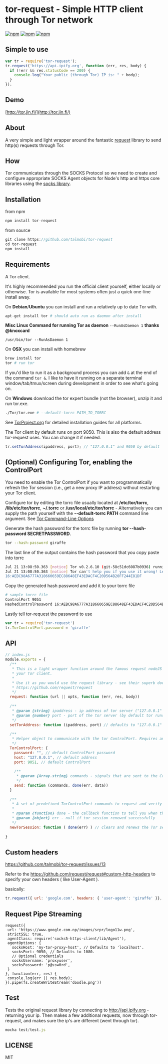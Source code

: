 # tor-request - Simple HTTP client through Tor network

[![npm](https://img.shields.io/npm/v/tor-request.svg?maxAge=3600)](https://www.npmjs.com/package/tor-request)
[![npm](https://img.shields.io/npm/dm/tor-request.svg?maxAge=3600)](https://www.npmjs.com/package/tor-request)
[![npm](https://img.shields.io/npm/l/tor-request.svg?maxAge=3600)](https://www.npmjs.com/package/tor-request)

## Simple to use
```js
var tr = require('tor-request');
tr.request('https://api.ipify.org', function (err, res, body) {
  if (!err && res.statusCode == 200) {
    console.log("Your public (through Tor) IP is: " + body);
  }
});
```
## Demo
[http://tor.jin.fi/](http://tor.jin.fi/)

## About
A very simple and light wrapper around the fantastic [request](https://github.com/request/request) library to send http(s) requests through Tor.

## How
Tor communicates through the SOCKS Protocol so we need to create and configure appropriate SOCKS Agent objects for Node's http and https core libraries using the [socks library](https://github.com/JoshGlazebrook/socks).

## Installation

from npm
```js
npm install tor-request
```
from source
```js
git clone https://github.com/talmobi/tor-request
cd tor-request
npm install
```

## Requirements
A Tor client.

It's highly recommended you run the official client yourself, either locally or otherwise. Tor is available for most systems often just a quick one-line install away.

On **Debian**/**Ubuntu** you can install and run a relatively up to date Tor with.

```bash
apt-get install tor # should auto run as daemon after install
```

**Misc Linux Command for running Tor as daemon**
`--RunAsDaemon 1`
**thanks @knoxcard**
```
/usr/bin/tor --RunAsDaemon 1
```

On **OSX** you can install with homebrew

```bash
brew install tor
tor # run tor
```

If you'd like to run it as a background process you can add `&` at the end of the command `tor &`. I like to have it running on a separate terminal window/tab/tmux/screen during development in order to see what's going on.

On **Windows** download the tor expert bundle (not the browser), unzip it and run tor.exe.

```bash
./Tor/tor.exe # --default-torrc PATH_TO_TORRC
```

See [TorProject.org](https://www.torproject.org/docs/debian.html.en) for detailed installation guides for all platforms.


The Tor client by default runs on port 9050. This is also the default address tor-request uses. You can change it if needed.

```js
tr.setTorAddress(ipaddress, port); // "127.0.0.1" and 9050 by default
```

## (Optional) Configuring Tor, enabling the ControlPort
You need to enable the Tor ControlPort if you want to programmatically refresh the Tor session (i.e., get a new proxy IP address) without restarting your Tor client.

Configure tor by editing the torrc file usually located at **/etc/tor/torrc**, **/lib/etc/tor/torrc**, **~/.torrc** or **/usr/local/etc/tor/torrc** - Alternatively you can supply the path yourself with the **--default-torrc PATH** command line argument. See [Tor Command-Line Options](https://www.torproject.org/docs/tor-manual.html.en)

Generate the hash password for the torrc file by running **tor --hash-password SECRETPASSWORD**.

```bash
tor --hash-password giraffe
```

The last line of the output contains the hash password that you copy paste into torrc
```bash
Jul 21 13:08:50.363 [notice] Tor v0.2.6.10 (git-58c51dc6087b0936) running on Darwin with Libevent 2.0.22-stable, OpenSSL 1.0.2h and Zlib 1.2.5.
Jul 21 13:08:50.363 [notice] Tor can't help you if you use it wrong! Learn how to be safe at https://www.torproject.org/download/download#warning
16:AEBC98A6777A318660659EC88648EF43EDACF4C20D564B20FF244E81DF
```

Copy the generated hash password and add it to your torrc file
```bash
# sample torrc file
ControlPort 9051
HashedControlPassword 16:AEBC98A6777A318660659EC88648EF43EDACF4C20D564B20FF244E81DF
```

Lastly tell tor-request the password to use
```js
var tr = require('tor-request')
tr.TorControlPort.password = 'giraffe'
```

## API

```js
// index.js
module.exports = {
  /**
   * This is a light wrapper function around the famous request nodeJS library, routing it through
   * your Tor client.
   *
   * Use it as you would use the request library - see their superb documentation.
   * https://github.com/request/request
   */
  request: function (url || opts, function (err, res, body))
  
  /**
   * @param {string} ipaddress - ip address of tor server ("127.0.0.1" by default)
   * @param {number} port - port of the tor server (by default tor runs on port 9050)
   */
  setTorAddress: function (ipaddress, port) // defaults to "127.0.0.1" on port 9050
  
  /**
   * Helper object to communicate with the tor ControlPort. Requires an enabled ControlPort on tor.
   */
  TorControlPort: {
    password: "", // default ControlPort password
    host: "127.0.0.1", // default address
    port: 9051, // default ControlPort
    
    /**
     * @param {Array.string} commands - signals that are sent to the ControlPort
     */
    send: function (commands, done(err, data))
  }
  
  /**
   * A set of predefined TorControlPort commands to request and verify tor for a new session (get a new ip to use).
   *
   * @param {function} done - the callback function to tell you when the process is done
   * @param {object} err - null if tor session renewed successfully
   */
  newTorSession: function ( done(err) ) // clears and renews the Tor session (i.e., you get a new IP)
  
}
```

## Custom headers
https://github.com/talmobi/tor-request/issues/13

Refer to the https://github.com/request/request#custom-http-headers to specify your own headers ( like User-Agent ).

basically:

```js
tr.request({ url: 'google.com', headers: { 'user-agent': 'giraffe' }}, function ( err, response, body ) { /*...*/ })
```

## Request Pipe Streaming
   ```
   request({
    url: 'https://www.google.com.np/images/srpr/logo11w.png',
    strictSSL: true,
    agentClass: require('socks5-https-client/lib/Agent'),
    agentOptions: {
      socksHost: 'my-tor-proxy-host', // Defaults to 'localhost'.
      socksPort: 9050, // Defaults to 1080.
      // Optional credentials
      socksUsername: 'proxyuser',
      socksPassword: 'p@ssw0rd',
    }
  }, function(err, res) {
    console.log(err || res.body);
  }).pipe(fs.createWriteStream('doodle.png'))
  ```
      
## Test

Tests the original request library by connecting to http://api.ipify.org - returning your ip. Then makes a few additional requests, now through tor-request, and makes sure the ip's are different (went through tor).

```js
mocha test/test.js
```

## LICENSE
MIT
